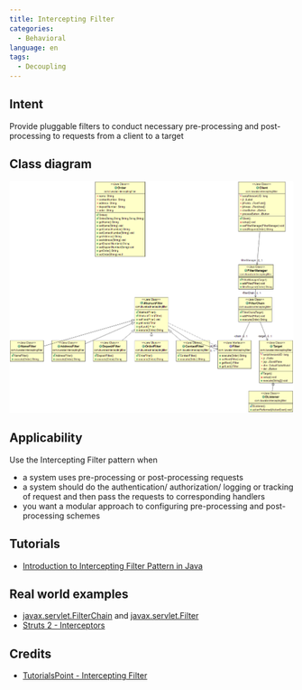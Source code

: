 ```yaml
---
title: Intercepting Filter
categories:
  - Behavioral
language: en
tags:
  - Decoupling
---
```


## Intent
Provide pluggable filters to conduct necessary pre-processing and
post-processing to requests from a client to a target

## Class diagram 
![alt text](./etc/intercepting-filter.png "Intercepting Filter")

## Applicability
Use the Intercepting Filter pattern when

* a system uses pre-processing or post-processing requests
* a system should do the authentication/ authorization/ logging or tracking of request and then pass the requests to corresponding handlers 
* you want a modular approach to configuring pre-processing and post-processing schemes

## Tutorials

* [Introduction to Intercepting Filter Pattern in Java](https://www.baeldung.com/intercepting-filter-pattern-in-java)

## Real world examples

* [javax.servlet.FilterChain](https://tomcat.apache.org/tomcat-8.0-doc/servletapi/javax/servlet/FilterChain.html) and [javax.servlet.Filter](https://tomcat.apache.org/tomcat-8.0-doc/servletapi/javax/servlet/Filter.html)
* [Struts 2 - Interceptors](https://struts.apache.org/core-developers/interceptors.html)

## Credits

* [TutorialsPoint - Intercepting Filter](http://www.tutorialspoint.com/design_pattern/intercepting_filter_pattern.htm)

